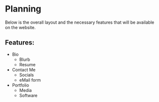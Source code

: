 # Planning

Below is the overall layout and the necessary features that will be available on the website.

## Features:

+ Bio
    + Blurb
    + Resume
+ Contact Me
    + Socials
    + eMail form
+ Portfolio
    + Media
    + Software
